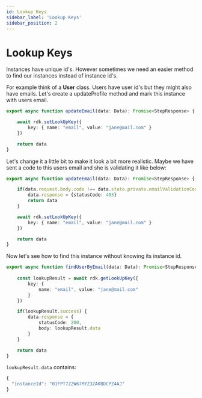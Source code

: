 ```yaml
---
id: Lookup Keys
sidebar_label: 'Lookup Keys'
sidebar_position: 2
---
```


# Lookup Keys

Instances have unique id's. However sometimes we need an easier method to find our instances instead of instance id's. 

For example think of a __User__ class. Users have user id's but they might also have emails. Let's create a updateProfile method and mark this instance with users email.

```typescript
export async function updateEmail(data: Data): Promise<StepResponse> {

    await rdk.setLookUpKey({
        key: { name: "email", value: "jane@mail.com" }
    })

    return data
}
```

Let's change it a little bit to make it look a bit more realistic. Maybe we have sent a code to this users email and she is validating it like below:

```typescript
export async function updateEmail(data: Data): Promise<StepResponse> {

    if(data.request.body.code !== data.state.private.emailValidationCode) {
        data.response = {statusCode: 403}
        return data
    }

    await rdk.setLookUpKey({
        key: { name: "email", value: "jane@mail.com" }
    })

    return data
}
```

Now let's see how to find this instance without knowing its instance id.

```typescript
export async function findUserByEmail(data: Data): Promise<StepResponse> {
    
    const lookupResult = await rdk.getLookUpKey({
        key: {
            name: "email", value: "jane@mail.com"
        }
    })

    if(lookupResult.success) {
        data.response = {
            statusCode: 200,
            body: lookupResult.data
        }
    }

    return data
}
```

```lookupResult.data``` contains:

```typescript
{
  "instanceId": "01FPT7Z2W67MYZ3ZAKBDCPZ4AJ"
}
```